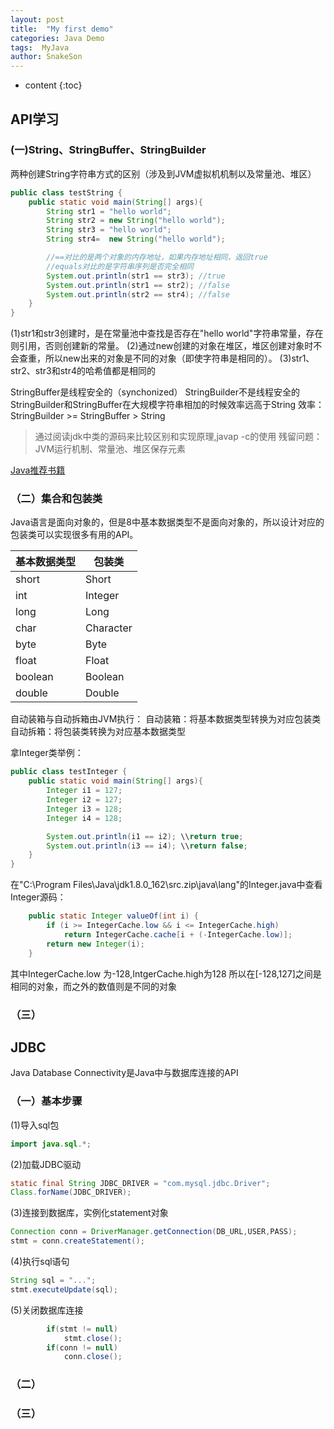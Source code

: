 ```yaml
---
layout: post
title:  "My first demo"
categories: Java Demo
tags:  MyJava 
author: SnakeSon
---
```


* content
{:toc}




## API学习

### (一)String、StringBuffer、StringBuilder

两种创建String字符串方式的区别（涉及到JVM虚拟机机制以及常量池、堆区）

```java
public class testString {
	public static void main(String[] args){
		String str1 = "hello world";
		String str2 = new String("hello world");
		String str3 = "hello world";
		String str4=  new String("hello world");

		//==对比的是两个对象的内存地址，如果内存地址相同，返回true
		//equals对比的是字符串序列是否完全相同
		System.out.println(str1 == str3); //true
		System.out.println(str1 == str2); //false
		System.out.println(str2 == str4); //false
	}
}
```

(1)str1和str3创建时，是在常量池中查找是否存在"hello world"字符串常量，存在则引用，否则创建新的常量。
(2)通过new创建的对象在堆区，堆区创建对象时不会查重，所以new出来的对象是不同的对象（即使字符串是相同的）。
(3)str1、str2、str3和str4的哈希值都是相同的

StringBuffer是线程安全的（synchonized）
StringBuilder不是线程安全的
StringBuilder和StringBuffer在大规模字符串相加的时候效率远高于String
效率：StringBuilder >= StringBuffer > String

> 通过阅读jdk中类的源码来比较区别和实现原理,javap -c的使用
> 残留问题：JVM运行机制、常量池、堆区保存元素

[Java推荐书籍](http://www.importnew.com/26932.html)

### （二）集合和包装类

Java语言是面向对象的，但是8中基本数据类型不是面向对象的，所以设计对应的包装类可以实现很多有用的API。

| 基本数据类型 | 包装类    |
| ------------ | --------- |
| short        | Short     |
| int          | Integer   |
| long         | Long      |
| char         | Character |
| byte         | Byte      |
| float        | Float     |
| boolean      | Boolean   |
| double       | Double    |

自动装箱与自动拆箱由JVM执行：
自动装箱：将基本数据类型转换为对应包装类
自动拆箱：将包装类转换为对应基本数据类型

拿Integer类举例：

```java 
public class testInteger {
	public static void main(String[] args){
		Integer i1 = 127;
		Integer i2 = 127;
		Integer i3 = 128;
		Integer i4 = 128;

		System.out.println(i1 == i2); \\return true;
		System.out.println(i3 == i4); \\return false;
	}
}
```

在"C:\Program Files\Java\jdk1.8.0_162\src.zip\java\lang"的Integer.java中查看Integer源码：

```java 
    public static Integer valueOf(int i) {
        if (i >= IntegerCache.low && i <= IntegerCache.high)
            return IntegerCache.cache[i + (-IntegerCache.low)];
        return new Integer(i);
    }
```

其中IntegerCache.low 为-128,IntgerCache.high为128
所以在[-128,127]之间是相同的对象，而之外的数值则是不同的对象

### （三）



## JDBC

Java Database Connectivity是Java中与数据库连接的API

### （一）基本步骤

(1)导入sql包

```java 
import java.sql.*;
```

(2)加载JDBC驱动

```java 
static final String JDBC_DRIVER = "com.mysql.jdbc.Driver";
Class.forName(JDBC_DRIVER);
```

(3)连接到数据库，实例化statement对象

```java 
Connection conn = DriverManager.getConnection(DB_URL,USER,PASS);
stmt = conn.createStatement();
```

(4)执行sql语句

```java 
String sql = "...";
stmt.executeUpdate(sql);
```

(5)关闭数据库连接

```java 
 		if(stmt != null)
			stmt.close();
		if(conn != null)
			conn.close();
```

### （二）

### （三）

